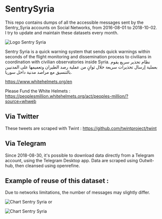 # SentrySyria

This repo contains dumps of all the accessible messages sent by the Sentry_Syria accounts on Social Networks, from 2016-08-01 to 2018-10-02.
I try to update and maintain these datasets every month.


![Logo Sentry Syria](https://pbs.twimg.com/profile_images/874946861550981120/7iN_hPbN_400x400.jpg)

Sentry Syria is a quick warning system that sends quick warnings within seconds of the flight monitoring and dissemination process to civilians in coordination with civilian observatories inside Syria.
نظام تحذير سريع يقوم بعملية إرسال تحذيرات سريعة خلال ثوانٍ من عملية رصد الطيران وتعميمها على المدنيين بالتنسيق مع مراصد مدنية داخل سوريا.

https://www.whitehelmets.org/en

Please Fund the White Helmets : https://peoplesmillion.whitehelmets.org/act/peoples-million/?source=whweb



## Via Twitter

These tweets are scraped with Twint : https://github.com/twintproject/twint

## Via Telegram

Since 2018-08-30, it's possible to download data directly from a Telegram account, using the Telegram Desktop app.
Data are scraped using Outwit-hub, then cleansed using openrefine.

## Example of reuse of this dataset : 

Due to networks limitations, the number of messages may slightly differ.

![Chart Sentry Syria](https://raw.githubusercontent.com/hpiedcoq/SentrySyria/master/sentry_syria_comp.png)
or

![Chart Sentry Syria](https://raw.githubusercontent.com/hpiedcoq/SentrySyria/master/Sentry%20tweets.png)

